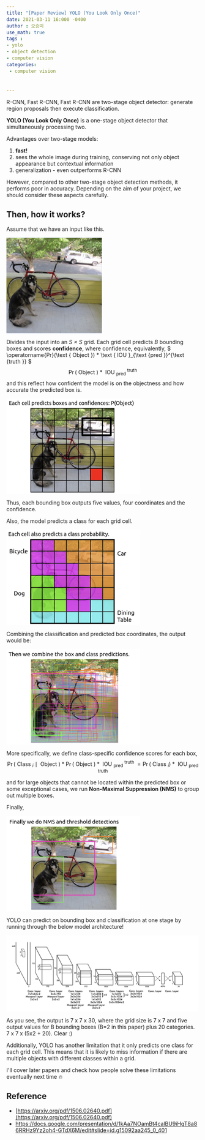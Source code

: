 ```yaml
---
title: "[Paper Review] YOLO (You Look Only Once)"
date: 2021-03-11 16:000 -0400
author : 오승미
use_math: true
tags :
- yolo
- object detection
- computer vision
categories:
 - computer vision


---
```


R-CNN, Fast R-CNN, Fast R-CNN are two-stage object detector: generate region proposals then execute classification.

**YOLO (You Look Only Once)** is a one-stage object detector that simultaneously processing two.

Advantages over two-stage models:

1. **fast!**
2. sees the whole image during training, conserving not only object appearance but contextual information
3. generalization - even outperforms R-CNN 

However, compared to other two-stage object detection methods, it performs poor in accuracy. Depending on the aim of your project, we should consider these aspects carefully.

## Then, how it works?

Assume that we have an input like this.

<img align="center" width="500" height="500" src="/assets/2021-03-11-yolo_origin.png" alt="/assets/2021-03-11-yolo_origin.png" style="zoom:50%;" />

Divides the input into an *S × S* grid. Each grid cell predicts *B* bounding boxes and scores **confidence**, where confidence, equivalently, $ \operatorname{Pr}(\text { Object }) * \text { IOU }_{\text {pred }}^{\text {truth }} $
$$
\operatorname{Pr}(\text { Object }) * \text { IOU }_{\text {pred }}^{\text {truth }}
$$
and this reflect how confident the model is on the objectness and how accurate the predicted box is. 

<img align="center" width="700" height="500" src="/assets/2021-03-11-yolo_object.png" alt="/assets/2021-03-11-yolo_object.png" style="zoom:50%;" />

Thus, each bounding box outputs five values, four coordinates and the confidence.

Also, the model predicts a class for each grid cell. 

<img align="center" width="700" height="500" src="/assets/2021-03-11-yolo2.png" alt="/assets/2021-03-11-yolo2.png" style="zoom:50%;" /> 

Combining the classification and predicted box coordinates, the output would be:

<img align="center" width="700" height="500" src="/assets/2021-03-11-yolo3.png" alt="/assets/2021-03-11-yolo3.png" style="zoom:50%;" />

More specifically, we define class-specific confidence scores for each box, 
$$
\operatorname{Pr}\left(\text { Class }_{i} \mid \text { Object }\right) * \operatorname{Pr}(\text { Object }) * \text { IOU }_{\text {pred }}^{\text {truth }}=\operatorname{Pr}\left(\text { Class }_{i}\right) * \text { IOU }_{\text {pred }}^{\text {truth }}
$$
and for large objects that cannot be located within the predicted box or some exceptional cases, we run **Non-Maximal Suppression (NMS)** to group out multiple boxes.

Finally,

<img align="center" width="700" height="500" src="/assets/2021-03-11-yolo4.png" alt="/assets/2021-03-11-yolo44.png" style="zoom:50%;" /> 

YOLO can predict on bounding box and classification at one stage by running through the below model architecture! 

<img align="center" width="1000" height="400" src="/assets/2021-03-11-yoloy_model.png" alt="/assets/2021-03-11-yoloy.png" style="zoom:50%;" />

As you see, the output is 7 x 7 x 30, where the grid size is 7 x 7 and five output values for B bounding boxes (B=2 in this paper) plus 20 categories. 7 x 7 x (5x2 + 20). Clear :)

Additionally, YOLO has another limitation that it only predicts one class for each grid cell. This means that it is likely to miss information if there are multiple objects with different classes within a grid. 

I'll cover later papers and check how people solve these limitations eventually next time :fire:



## Reference

- [https://arxiv.org/pdf/1506.02640.pdf](https://arxiv.org/pdf/1506.02640.pdf)
- https://docs.google.com/presentation/d/1kAa7NOamBt4calBU9iHgT8a86RRHz9Yz2oh4-GTdX6M/edit#slide=id.g15092aa245_0_401